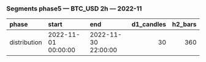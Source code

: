 ### Segments phase5 — BTC_USD 2h — 2022-11

| phase        | start               | end                 |   d1_candles |   h2_bars |
|:-------------|:--------------------|:--------------------|-------------:|----------:|
| distribution | 2022-11-01 00:00:00 | 2022-11-30 22:00:00 |           30 |       360 |